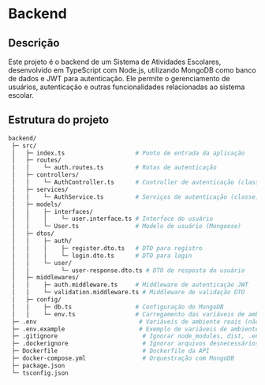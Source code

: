 # Backend

## Descrição
Este projeto é o backend de um Sistema de Atividades Escolares, desenvolvido em TypeScript com Node.js, utilizando MongoDB como banco de dados e JWT para autenticação. Ele permite o gerenciamento de usuários, autenticação e outras funcionalidades relacionadas ao sistema escolar.

## Estrutura do projeto

```bash
backend/
 ├─ src/
 │   ├─ index.ts                    # Ponto de entrada da aplicação
 │   ├─ routes/
 │   │    └─ auth.routes.ts         # Rotas de autenticação
 │   ├─ controllers/
 │   │    └─ AuthController.ts      # Controller de autenticação (classe)
 │   ├─ services/
 │   │    └─ AuthService.ts         # Serviços de autenticação (classe)
 │   ├─ models/
 │   │    ├─ interfaces/
 │   │    │    └─ user.interface.ts # Interface do usuário
 │   │    └─ User.ts                # Modelo de usuário (Mongoose)
 │   ├─ dtos/
 │   │    ├─ auth/
 │   │    │    ├─ register.dto.ts   # DTO para registro
 │   │    │    └─ login.dto.ts      # DTO para login
 │   │    └─ user/
 │   │         └─ user-response.dto.ts # DTO de resposta do usuário
 │   ├─ middlewares/
 │   │    ├─ auth.middleware.ts     # Middleware de autenticação JWT
 │   │    └─ validation.middleware.ts # Middleware de validação DTO
 │   ├─ config/
 │   │    ├─ db.ts                  # Configuração do MongoDB
 │   │    └─ env.ts                 # Carregamento das variáveis de ambiente
 ├─ .env                             # Variáveis de ambiente reais (não versionar)
 ├─ .env.example                     # Exemplo de variáveis de ambiente
 ├─ .gitignore                        # Ignorar node_modules, dist, .env etc
 ├─ .dockerignore                     # Ignorar arquivos desnecessários no build
 ├─ Dockerfile                        # Dockerfile da API
 ├─ docker-compose.yml                # Orquestração com MongoDB
 ├─ package.json
 └─ tsconfig.json

```
